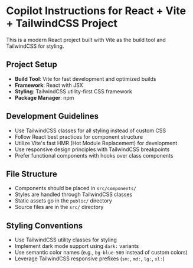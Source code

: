 <!-- Use this file to provide workspace-specific custom instructions to Copilot. For more details, visit https://code.visualstudio.com/docs/copilot/copilot-customization#_use-a-githubcopilotinstructionsmd-file -->

# Copilot Instructions for React + Vite + TailwindCSS Project

This is a modern React project built with Vite as the build tool and TailwindCSS for styling.

## Project Setup
- **Build Tool**: Vite for fast development and optimized builds
- **Framework**: React with JSX
- **Styling**: TailwindCSS utility-first CSS framework
- **Package Manager**: npm

## Development Guidelines
- Use TailwindCSS classes for all styling instead of custom CSS
- Follow React best practices for component structure
- Utilize Vite's fast HMR (Hot Module Replacement) for development
- Use responsive design principles with TailwindCSS breakpoints
- Prefer functional components with hooks over class components

## File Structure
- Components should be placed in `src/components/`
- Styles are handled through TailwindCSS classes
- Static assets go in the `public/` directory
- Source files are in the `src/` directory

## Styling Conventions
- Use TailwindCSS utility classes for styling
- Implement dark mode support using `dark:` variants
- Use semantic color names (e.g., `bg-blue-500` instead of custom colors)
- Leverage TailwindCSS responsive prefixes (`sm:`, `md:`, `lg:`, `xl:`)
